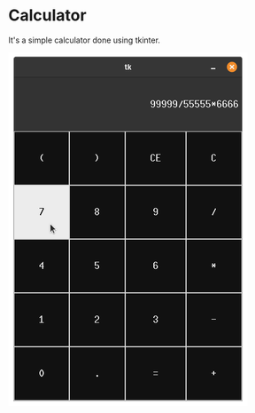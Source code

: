 # Calculator
It's a simple calculator done using tkinter.

![Calculator example image](./example.png?raw=true "Calculator")

